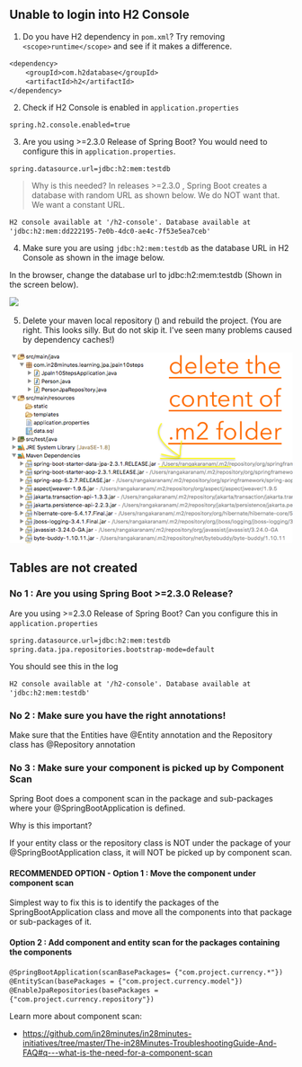 ## Unable to login into H2 Console

1. Do you have H2 dependency in `pom.xml`? Try removing `<scope>runtime</scope>` and see if it makes a difference.

```
<dependency>
	<groupId>com.h2database</groupId>
	<artifactId>h2</artifactId>
</dependency>
```

2. Check if H2 Console is enabled in `application.properties` 

```
spring.h2.console.enabled=true
```

3. Are you using >=2.3.0 Release of Spring Boot? You would need to configure this in `application.properties`.

```
spring.datasource.url=jdbc:h2:mem:testdb
```

> Why is this needed? In releases >=2.3.0 , Spring Boot creates a database with random URL as shown below. We do NOT want that. We want a constant URL.

```
H2 console available at '/h2-console'. Database available at 'jdbc:h2:mem:dd222195-7e0b-4dc0-ae4c-7f53e5ea7ceb'
```

4. Make sure you are using `jdbc:h2:mem:testdb` as the database URL in H2 Console as shown in the image below.

In the browser, change the database url to jdbc:h2:mem:testdb (Shown in the screen below).

![](images/h2-solution-image.png)

5. Delete your maven local repository () and rebuild the project. (You are right. This looks silly. But do not skip it. I've seen many problems caused by dependency caches!)

![](images/eclipse-maven-m2-folder.png)

## Tables are not created

### No 1 : Are you using Spring Boot >=2.3.0 Release?

Are you using >=2.3.0 Release of Spring Boot? Can you configure this in `application.properties`

```
spring.datasource.url=jdbc:h2:mem:testdb
spring.data.jpa.repositories.bootstrap-mode=default
```


You should see this in the log
```
H2 console available at '/h2-console'. Database available at 'jdbc:h2:mem:testdb'
```

### No 2 : Make sure you have the right annotations!

Make sure that the Entities have @Entity annotation and the Repository class has @Repository annotation

### No 3 : Make sure your component is picked up by Component Scan

Spring Boot does a component scan in the package and sub-packages where your @SpringBootApplication is defined. 

Why is this important?

If your entity class or the repository class is NOT under the package of your @SpringBootApplication class, it will NOT be picked up by component scan. 

#### RECOMMENDED OPTION - Option 1 : Move the component under component scan
Simplest way to fix this is to identify the packages of the SpringBootApplication class and move all the components into that package or sub-packages of it. 

#### Option 2 : Add component and entity scan for the packages containing the components
```
@SpringBootApplication(scanBasePackages= {"com.project.currency.*"})
@EntityScan(basePackages = {"com.project.currency.model"})
@EnableJpaRepositories(basePackages = {"com.project.currency.repository"})
```

Learn more about component scan:
- https://github.com/in28minutes/in28minutes-initiatives/tree/master/The-in28Minutes-TroubleshootingGuide-And-FAQ#q---what-is-the-need-for-a-component-scan

